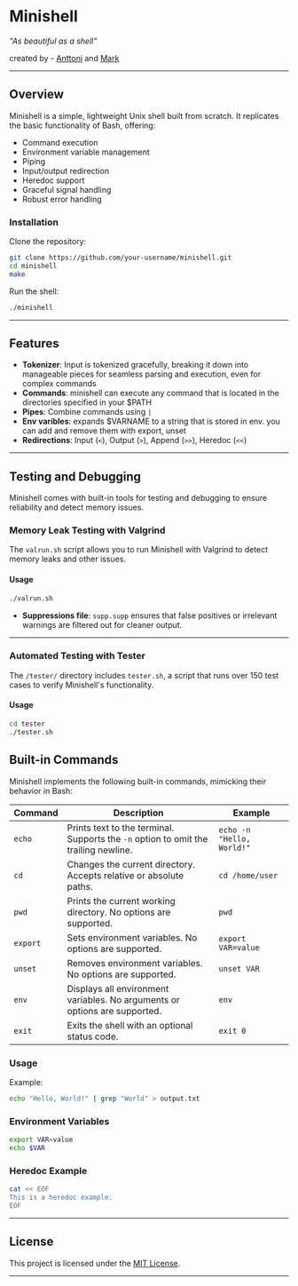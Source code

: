 # **Minishell**  
*"As beautiful as a shell"*  

created by - [Anttoni](https://github.com/manttoni) and [Mark](https://github.com/607mark)  

---

## **Overview**  
Minishell is a simple, lightweight Unix shell built from scratch. It replicates the basic functionality of Bash, offering:  
- Command execution  
- Environment variable management
- Piping
- Input/output redirection  
- Heredoc support  
- Graceful signal handling
- Robust error handling

### **Installation**  
Clone the repository:  
```bash
git clone https://github.com/your-username/minishell.git
cd minishell
make
```

Run the shell:  
```bash
./minishell
```

---

## **Features**  

- **Tokenizer**: Input is tokenized gracefully, breaking it down into manageable pieces for seamless parsing and execution, even for complex commands
- **Commands**: minishell can execute any command that is located in the directories specified in your $PATH
- **Pipes**: Combine commands using `|`
- **Env varibles**: expands $VARNAME to a string that is stored in env. you can add and remove them with export, unset
- **Redirections**: Input (`<`), Output (`>`), Append (`>>`), Heredoc (`<<`)  

---

## **Testing and Debugging**  

Minishell comes with built-in tools for testing and debugging to ensure reliability and detect memory issues.  

### **Memory Leak Testing with Valgrind**  
The `valrun.sh` script allows you to run Minishell with Valgrind to detect memory leaks and other issues.  

#### **Usage**  
```bash
./valrun.sh
``` 
- **Suppressions file**: `supp.supp` ensures that false positives or irrelevant warnings are filtered out for cleaner output.  

---

### **Automated Testing with Tester**  
The `/tester/` directory includes `tester.sh`, a script that runs over 150 test cases to verify Minishell's functionality.  

#### **Usage**  
```bash
cd tester
./tester.sh
```  
## **Built-in Commands**  

Minishell implements the following built-in commands, mimicking their behavior in Bash:  

| **Command** | **Description** | **Example** |  
|-------------|-----------------|-------------|  
| `echo`      | Prints text to the terminal. Supports the `-n` option to omit the trailing newline. | `echo -n "Hello, World!"` |  
| `cd`        | Changes the current directory. Accepts relative or absolute paths. | `cd /home/user` |  
| `pwd`       | Prints the current working directory. No options are supported. | `pwd` |  
| `export`    | Sets environment variables. No options are supported. | `export VAR=value` |  
| `unset`     | Removes environment variables. No options are supported. | `unset VAR` |  
| `env`       | Displays all environment variables. No arguments or options are supported. | `env` |  
| `exit`      | Exits the shell with an optional status code. | `exit 0` |  


### **Usage**  

Example:  
```bash
echo "Hello, World!" | grep "World" > output.txt
```

### **Environment Variables**  
```bash
export VAR=value
echo $VAR
```

### **Heredoc Example**  
```bash
cat << EOF
This is a heredoc example.
EOF
```

---

## **License**  
This project is licensed under the [MIT License](LICENSE).  

---

